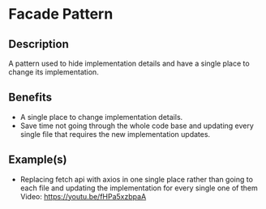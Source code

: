# Facade Pattern
## Description
A pattern used to hide implementation details and have a single place to change its implementation.

## Benefits
- A single place to change implementation details.
- Save time not going through the whole code base and updating every single file that requires the new implementation updates.
## Example(s)
- Replacing fetch api with axios in one single place rather than going to each file and updating the implementation for every single one of them
Video: https://youtu.be/fHPa5xzbpaA